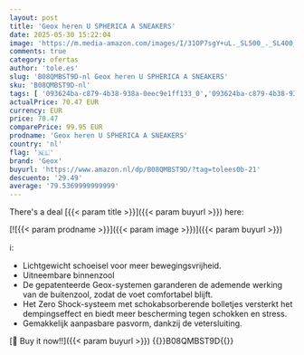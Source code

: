 ```yaml
---
layout: post
title: 'Geox heren U SPHERICA A SNEAKERS'
date: 2025-05-30 15:22:04
image: 'https://m.media-amazon.com/images/I/31OP7sgY+uL._SL500_._SL400_.jpg'
comments: true
category: ofertas
author: 'tole.es'
slug: 'B08QMBST9D-nl Geox heren U SPHERICA A SNEAKERS'
sku: 'B08QMBST9D-nl'
tags: [ '093624ba-c879-4b38-938a-0eec9e1ff133_0','093624ba-c879-4b38-938a-0eec9e1ff133_3601','Arborist Merchandising Root','Herenmode','Herenschoenen','Klassieke & modieuze herensneakers','Kleding, schoenen & sieraden','Kleding, schoenen en sieraden','New Arrivals','Self Service','Special Features Stores','geox','🇳🇱', ]
actualPrice: 70.47 EUR
currency: EUR
price: 70.47
comparePrice: 99.95 EUR
prodname: 'Geox heren U SPHERICA A SNEAKERS'
country: 'nl'
flag: '🇳🇱'
brand: 'Geox'
buyurl: 'https://www.amazon.nl/dp/B08QMBST9D/?tag=tolees0b-21'
descuento: '29.49'
average: '79.5369999999999'
---
```


There's a deal [{{< param title >}}]({{< param buyurl >}})  here:

[![{{< param prodname >}}]({{< param image >}})]({{< param buyurl >}})

ℹ️:

- Lichtgewicht schoeisel voor meer bewegingsvrijheid.
- Uitneembare binnenzool
- De gepatenteerde Geox-systemen garanderen de ademende werking van de buitenzool, zodat de voet comfortabel blijft.
- Het Zero Shock-systeem met schokabsorberende bolletjes versterkt het dempingseffect en biedt meer bescherming tegen schokken en stress.
- Gemakkelijk aanpasbare pasvorm, dankzij de vetersluiting.

[🛒 Buy it now!!]({{< param buyurl >}})
{{<world>}}B08QMBST9D{{</world>}}
